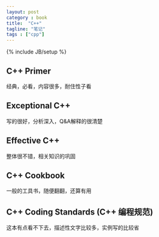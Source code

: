 ```yaml
---
layout: post
category : book
title:  "C++"
tagline: "笔记"
tags : ["cpp"] 
---
```

{% include JB/setup %}

## C++ Primer
经典，必看，内容很多，耐住性子看

## Exceptional C++
写的很好，分析深入，Q&A解释的很清楚

## Effective C++
整体很不错，相关知识的巩固

## C++ Cookbook
一般的工具书，随便翻翻，还算有用

## C++ Coding Standards (C++ 编程规范)
这本有点看不下去，描述性文字比较多，实例写的比较省
